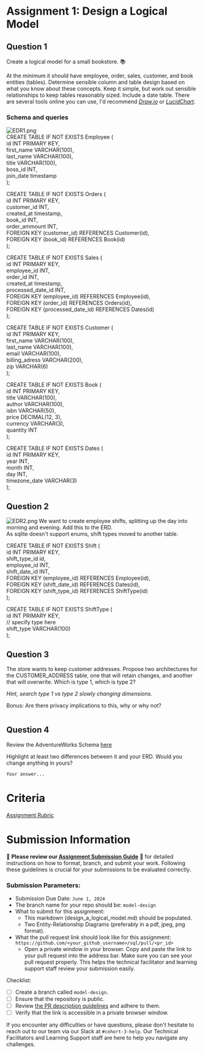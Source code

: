 # Assignment 1: Design a Logical Model

## Question 1
Create a logical model for a small bookstore. 📚

At the minimum it should have employee, order, sales, customer, and book entities (tables). Determine sensible column and table design based on what you know about these concepts. Keep it simple, but work out sensible relationships to keep tables reasonably sized. Include a date table. There are several tools online you can use, I'd recommend [_Draw.io_](https://www.drawio.com/) or [_LucidChart_](https://www.lucidchart.com/pages/).

### Schema and queries   
![EDR1.png](./EDR1.png)   
CREATE TABLE IF NOT EXISTS Employee (   
    id INT PRIMARY KEY,   
    first_name VARCHAR(100),   
    last_name VARCHAR(100),   
    title VARCHAR(100),   
    boss_id INT,   
    join_date timestamp   
);   

CREATE TABLE IF NOT EXISTS Orders (   
   id INT PRIMARY KEY,   
   customer_id INT,   
   created_at timestamp,   
   book_id INT,   
   order_ammount INT,   
   FOREIGN KEY (customer_id) REFERENCES Customer(id),   
   FOREIGN KEY (book_id) REFERENCES Book(id)   
);   

CREATE TABLE IF NOT EXISTS Sales (   
    id INT PRIMARY KEY,   
    employee_id INT,   
    order_id INT,   
    created_at timestamp,   
    processed_date_id INT,   
    FOREIGN KEY (employee_id) REFERENCES Employee(id),   
    FOREIGN KEY (order_id) REFERENCES Orders(id),   
    FOREIGN KEY (processed_date_id) REFERENCES Dates(id)   
);   

CREATE TABLE IF NOT EXISTS Customer (   
    id INT PRIMARY KEY,   
    first_name VARCHAR(100),   
	last_name VARCHAR(100),   
    email VARCHAR(100),   
    billing_adress VARCHAR(200),   
    zip VARCHAR(6)   
);   

CREATE TABLE IF NOT EXISTS Book (   
    id INT PRIMARY KEY,   
    title VARCHAR(100),   
    author VARCHAR(100),   
    isbn VARCHAR(50),   
    price DECIMAL(12, 3),   
    currency VARCHAR(3),   
    quantity INT   
);   

CREATE TABLE IF NOT EXISTS Dates (   
   id INT PRIMARY KEY,   
   year INT,   
   month INT,   
   day INT,   
   timezone_date VARCHAR(3)   
);   

## Question 2
![EDR2.png](./EDR2.png)
We want to create employee shifts, splitting up the day into morning and evening. Add this to the ERD.    
As sqlite doesn't support enums, shift types moved to another table.   
    
CREATE TABLE IF NOT EXISTS Shift (   
    id INT PRIMARY KEY,   
    shift_type_id id,   
    employee_id INT,   
    shift_date_id INT,   
    FOREIGN KEY (employee_id) REFERENCES Employee(id),   
    FOREIGN KEY (shift_date_id) REFERENCES Dates(id),   
    FOREIGN KEY (shift_type_id) REFERENCES ShiftType(id)   
);   

CREATE TABLE IF NOT EXISTS ShiftType (   
    id INT PRIMARY KEY,   
    // specify type here    
    shift_type VARCHAR(100)   
);   

## Question 3
The store wants to keep customer addresses. Propose two architectures for the CUSTOMER_ADDRESS table, one that will retain changes, and another that will overwrite. Which is type 1, which is type 2?

_Hint, search type 1 vs type 2 slowly changing dimensions._

Bonus: Are there privacy implications to this, why or why not?
```
```

## Question 4
Review the AdventureWorks Schema [here](https://i.stack.imgur.com/LMu4W.gif)

Highlight at least two differences between it and your ERD. Would you change anything in yours?
```
Your answer...
```

# Criteria

[Assignment Rubric](./assignment_rubric.md)

# Submission Information

🚨 **Please review our [Assignment Submission Guide](https://github.com/UofT-DSI/onboarding/blob/main/onboarding_documents/submissions.md)** 🚨 for detailed instructions on how to format, branch, and submit your work. Following these guidelines is crucial for your submissions to be evaluated correctly.

### Submission Parameters:
* Submission Due Date: `June 1, 2024`
* The branch name for your repo should be: `model-design`
* What to submit for this assignment:
    * This markdown (design_a_logical_model.md) should be populated.
    * Two Entity-Relationship Diagrams (preferably in a pdf, jpeg, png format).
* What the pull request link should look like for this assignment: `https://github.com/<your_github_username>/sql/pull/<pr_id>`
    * Open a private window in your browser. Copy and paste the link to your pull request into the address bar. Make sure you can see your pull request properly. This helps the technical facilitator and learning support staff review your submission easily.

Checklist:
- [ ] Create a branch called `model-design`.
- [ ] Ensure that the repository is public.
- [ ] Review [the PR description guidelines](https://github.com/UofT-DSI/onboarding/blob/main/onboarding_documents/submissions.md#guidelines-for-pull-request-descriptions) and adhere to them.
- [ ] Verify that the link is accessible in a private browser window.

If you encounter any difficulties or have questions, please don't hesitate to reach out to our team via our Slack at `#cohort-3-help`. Our Technical Facilitators and Learning Support staff are here to help you navigate any challenges.
